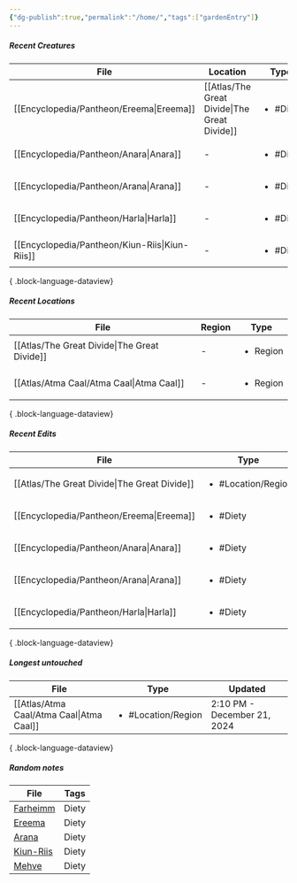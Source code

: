 ```yaml
---
{"dg-publish":true,"permalink":"/home/","tags":["gardenEntry"]}
---
```


##### Recent Creatures
| File                                              | Location                                        | Type                     |
| ------------------------------------------------- | ----------------------------------------------- | ------------------------ |
| [[Encyclopedia/Pantheon/Ereema\|Ereema]]       | [[Atlas/The Great Divide\|The Great Divide]] | <ul><li>#Diety</li></ul> |
| [[Encyclopedia/Pantheon/Anara\|Anara]]         | \-                                              | <ul><li>#Diety</li></ul> |
| [[Encyclopedia/Pantheon/Arana\|Arana]]         | \-                                              | <ul><li>#Diety</li></ul> |
| [[Encyclopedia/Pantheon/Harla\|Harla]]         | \-                                              | <ul><li>#Diety</li></ul> |
| [[Encyclopedia/Pantheon/Kiun-Riis\|Kiun-Riis]] | \-                                              | <ul><li>#Diety</li></ul> |

{ .block-language-dataview}
##### Recent Locations
| File                                            | Region | Type                     |
| ----------------------------------------------- | ------ | ------------------------ |
| [[Atlas/The Great Divide\|The Great Divide]] | \-     | <ul><li>Region</li></ul> |
| [[Atlas/Atma Caal/Atma Caal\|Atma Caal]]     | \-     | <ul><li>Region</li></ul> |

{ .block-language-dataview}
##### Recent Edits
| File                                            | Type                               |
| ----------------------------------------------- | ---------------------------------- |
| [[Atlas/The Great Divide\|The Great Divide]] | <ul><li>#Location/Region</li></ul> |
| [[Encyclopedia/Pantheon/Ereema\|Ereema]]     | <ul><li>#Diety</li></ul>           |
| [[Encyclopedia/Pantheon/Anara\|Anara]]       | <ul><li>#Diety</li></ul>           |
| [[Encyclopedia/Pantheon/Arana\|Arana]]       | <ul><li>#Diety</li></ul>           |
| [[Encyclopedia/Pantheon/Harla\|Harla]]       | <ul><li>#Diety</li></ul>           |

{ .block-language-dataview}
##### Longest untouched
| File                                        | Type                               | Updated                     |
| ------------------------------------------- | ---------------------------------- | --------------------------- |
| [[Atlas/Atma Caal/Atma Caal\|Atma Caal]] | <ul><li>#Location/Region</li></ul> | 2:10 PM - December 21, 2024 |

{ .block-language-dataview}
##### Random notes
<div><table class="dataview table-view-table"><thead class="table-view-thead"><tr class="table-view-tr-header"><th class="table-view-th"><span>File</span></th><th class="table-view-th"><span>Tags</span></th></tr></thead><tbody class="table-view-tbody"><tr><td><span><a data-tooltip-position="top" aria-label="Encyclopedia/Pantheon/Farheimm.md" data-href="Encyclopedia/Pantheon/Farheimm.md" href="Encyclopedia/Pantheon/Farheimm.md" class="internal-link data-link-icon data-link-icon-after data-link-text" target="_blank" rel="noopener nofollow" data-link-tags="#Diety" data-link-path="Encyclopedia/Pantheon/Farheimm.md" style="--data-link-tags: #Diety; --data-link-path: Encyclopedia/Pantheon/Farheimm.md;">Farheimm</a></span></td><td><span>Diety</span></td></tr><tr><td><span><a data-tooltip-position="top" aria-label="Encyclopedia/Pantheon/Ereema.md" data-href="Encyclopedia/Pantheon/Ereema.md" href="Encyclopedia/Pantheon/Ereema.md" class="internal-link data-link-icon data-link-icon-after data-link-text" target="_blank" rel="noopener nofollow" data-link-tags="#Diety" data-link-path="Encyclopedia/Pantheon/Ereema.md" style="--data-link-tags: #Diety; --data-link-path: Encyclopedia/Pantheon/Ereema.md;">Ereema</a></span></td><td><span>Diety</span></td></tr><tr><td><span><a data-tooltip-position="top" aria-label="Encyclopedia/Pantheon/Arana.md" data-href="Encyclopedia/Pantheon/Arana.md" href="Encyclopedia/Pantheon/Arana.md" class="internal-link data-link-icon data-link-icon-after data-link-text" target="_blank" rel="noopener nofollow" data-link-tags="#Diety" data-link-path="Encyclopedia/Pantheon/Arana.md" style="--data-link-tags: #Diety; --data-link-path: Encyclopedia/Pantheon/Arana.md;">Arana</a></span></td><td><span>Diety</span></td></tr><tr><td><span><a data-tooltip-position="top" aria-label="Encyclopedia/Pantheon/Kiun-Riis.md" data-href="Encyclopedia/Pantheon/Kiun-Riis.md" href="Encyclopedia/Pantheon/Kiun-Riis.md" class="internal-link data-link-icon data-link-icon-after data-link-text" target="_blank" rel="noopener nofollow" data-link-tags="#Diety" data-link-path="Encyclopedia/Pantheon/Kiun-Riis.md" style="--data-link-tags: #Diety; --data-link-path: Encyclopedia/Pantheon/Kiun-Riis.md;">Kiun-Riis</a></span></td><td><span>Diety</span></td></tr><tr><td><span><a data-tooltip-position="top" aria-label="Encyclopedia/Pantheon/Mehve.md" data-href="Encyclopedia/Pantheon/Mehve.md" href="Encyclopedia/Pantheon/Mehve.md" class="internal-link data-link-icon data-link-icon-after data-link-text" target="_blank" rel="noopener nofollow" data-link-tags="#Diety" data-link-path="Encyclopedia/Pantheon/Mehve.md" style="--data-link-tags: #Diety; --data-link-path: Encyclopedia/Pantheon/Mehve.md;">Mehve</a></span></td><td><span>Diety</span></td></tr></tbody></table></div>
